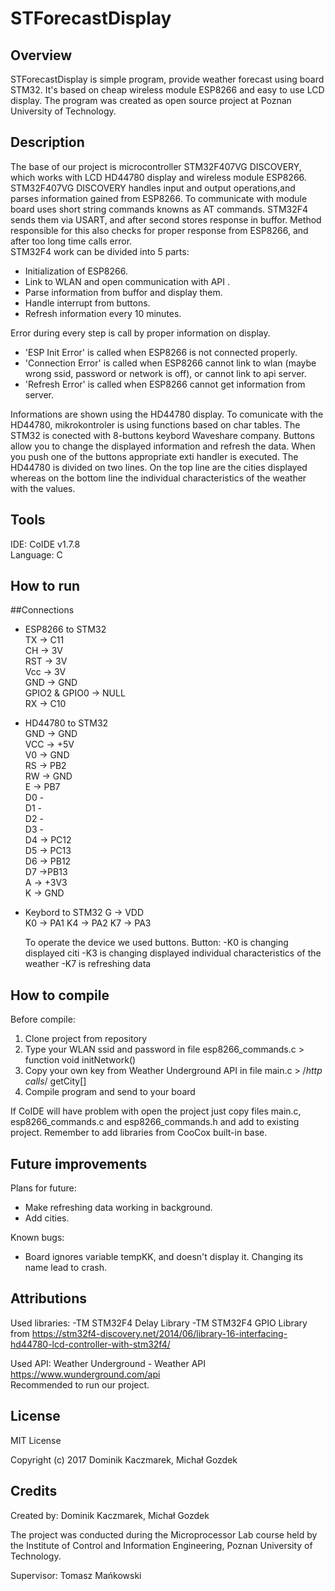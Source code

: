 # STForecastDisplay

## Overview

STForecastDisplay is simple program, provide weather forecast using board STM32. It's based on cheap wireless module ESP8266 and easy to use LCD display. The program was created as open source project at Poznan University of Technology.

## Description

The base of our project is microcontroller STM32F407VG DISCOVERY, which works with LCD HD44780 display and wireless module ESP8266.    
STM32F407VG DISCOVERY handles input and output operations,and parses information gained from ESP8266. To communicate with module board uses short string commands knowns as AT commands. STM32F4 sends them via USART, and after second stores response in buffor. 
Method responsible for this also checks for proper response from ESP8266, and after too long time calls error.    
STM32F4 work can be divided into 5 parts:   
- Initialization of ESP8266.
- Link to WLAN and open communication with API .
- Parse information from buffor and display them.
- Handle interrupt from buttons.
- Refresh information every 10 minutes.

Error during every step is call by proper information on display.
- 'ESP Init Error' is called when ESP8266 is not connected properly.
- 'Connection Error' is called when ESP8266 cannot link to wlan (maybe wrong ssid, password or network is off), or cannot link to api server.
- 'Refresh Error' is called when ESP8266 cannot get information from server.

Informations are shown using the HD44780 display. To comunicate with the HD44780, mikrokontroler is using functions based on char tables. 
The STM32 is conected with 8-buttons keybord Waveshare company. Buttons allow you to change the displayed information and refresh the data. When you push one of the buttons appropriate exti handler is executed.
The HD44780 is divided on two lines. On the top line are the cities displayed whereas on the bottom line the individual characteristics of the weather with the values.


## Tools

IDE: CoIDE v1.7.8    
Language: C

## How to run

##Connections     
* ESP8266 to STM32    
	TX -> C11   
	CH -> 3V    
	RST -> 3V    
	Vcc -> 3V    
	GND -> GND    
	GPIO2 & GPIO0 -> NULL     
	RX -> C10    
	
* HD44780 to STM32	
	GND -> GND	
	VCC -> +5V	
	V0 -> GND	
	RS -> PB2	
	RW -> GND	
	E -> PB7	
	D0 -	
	D1 -	
	D2 -	
	D3 -	
	D4 -> PC12	
	D5 -> PC13	
	D6 -> PB12	
	D7 ->PB13	
	A -> +3V3	
	K -> GND
	
* Keybord to STM32
	G -> VDD    
	K0 -> PA1
	K4 -> PA2
	K7 -> PA3
	
    To operate the device we used buttons.
    Button:
	-K0 is changing displayed citi
	-K3 is changing displayed individual characteristics of the weather
	-K7 is refreshing data

## How to compile

Before compile:
1) Clone project from repository
2) Type your WLAN ssid and password in file esp8266_commands.c > function void initNetwork()
3) Copy your own key from Weather Underground API in file main.c > /*http calls*/ getCity[]
4) Compile program and send to your board

If CoIDE will have problem with open the project just copy files main.c, esp8266_commands.c and esp8266_commands.h and add to existing project. Remember to add libraries from CooCox built-in base.

## Future improvements

Plans for future:
- Make refreshing data working in background.
- Add cities.

Known bugs:
- Board ignores variable tempKK, and doesn't display it. Changing its name lead to crash.

## Attributions

Used libraries:
-TM STM32F4 Delay Library
-TM STM32F4 GPIO Library
from https://stm32f4-discovery.net/2014/06/library-16-interfacing-hd44780-lcd-controller-with-stm32f4/

Used API: Weather Underground - Weather API    
https://www.wunderground.com/api    
Recommended to run our project.    

## License

MIT License

Copyright (c) 2017 Dominik Kaczmarek, Michał Gozdek

## Credits

Created by: Dominik Kaczmarek, Michał Gozdek

The project was conducted during the Microprocessor Lab course held by the Institute of Control and Information Engineering, Poznan University of Technology.

Supervisor: Tomasz Mańkowski
